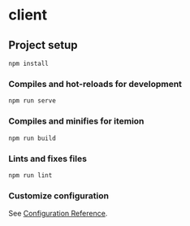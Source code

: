 # client

## Project setup
```
npm install
```

### Compiles and hot-reloads for development
```
npm run serve
```

### Compiles and minifies for itemion
```
npm run build
```

### Lints and fixes files
```
npm run lint
```

### Customize configuration
See [Configuration Reference](https://cli.vuejs.org/config/).
